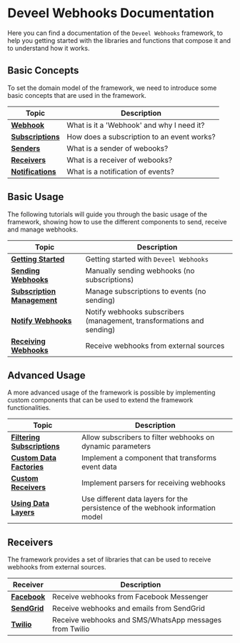 <!--
 Copyright 2022 Deveel
 
 Licensed under the Apache License, Version 2.0 (the "License");
 you may not use this file except in compliance with the License.
 You may obtain a copy of the License at
 
     http://www.apache.org/licenses/LICENSE-2.0
 
 Unless required by applicable law or agreed to in writing, software
 distributed under the License is distributed on an "AS IS" BASIS,
 WITHOUT WARRANTIES OR CONDITIONS OF ANY KIND, either express or implied.
 See the License for the specific language governing permissions and
 limitations under the License.
-->

# Deveel Webhooks Documentation

Here you can find a documentation of the `Deveel Webhooks` framework, to help you getting started with the libraries and functions that compose it and to understand how it works.


## Basic Concepts

To set the domain model of the framework, we need to introduce some basic concepts that are used in the framework.

| Topic                                              | Description                                |
| ---------------------------------------------------- | ------------------------------------------ |
| **[Webhook](concept_webhook.md)**                     | What is it a 'Webhook' and why I need it?  |
| **[Subscriptions](concept_webhook_subscription.md)** | How does a subscription to an event works? |
| **[Senders](concept_webhook_sender.md)**             | What is a sender of webooks?               |
| **[Receivers](concept_webhook_receiver.md)**         | What is a receiver of webooks?             |
| **[Notifications](concept_webhook_notification.md)** | What is a notification of events?         |

## Basic Usage

The following tutorials will guide you through the basic usage of the framework, showing how to use the different components to send, receive and manage webhooks.

| Topic                                                                  | Description                                                           |
| ---------------------------------------------------------------------- | --------------------------------------------------------------------- |
| **[Getting Started](getting_started.md)**                              | Getting started with `Deveel Webhooks`                                |
| **[Sending Webhooks](basic_usage_send.md)**              | Manually sending webhooks (no subscriptions)                          |
| **[Subscription Management](basic_usage_management.md)** | Manage subscriptions to events (no sending)                           |
| **[Notify Webhooks](basic_usage_notify.md)**             | Notify webhooks subscribers (management, transformations and sending) |
| **[Receiving Webhooks](basic_usage_receive.md)**         | Receive webhooks from external sources                                |

## Advanced Usage

A more advanced usage of the framework is possible by implementing custom components that can be used to extend the framework functionalities.

| Topic                                                                              | Description                                                                    |
| ---------------------------------------------------------------------------------- | ------------------------------------------------------------------------------ |
| **[Filtering Subscriptions](advanced_usage_filters.md)**          | Allow subscribers to filter webhooks on dynamic parameters                     |
| **[Custom Data Factories](advanced_usage_custom_datafactory.md)** | Implement a component that transforms event data                               |
| **[Custom Receivers](advanced_usage_custom_receiver.md)**         | Implement parsers for receiving webhooks                                       |
| **[Using Data Layers](advanced_usage_data_layer.md)**             | Use different data layers for the persistence of the webhook information model |

## Receivers

The framework provides a set of libraries that can be used to receive webhooks from external sources.

| Receiver | Description |
| -------- | ----------- |
| **[Facebook](facebook_receiver.md)** | Receive webhooks from Facebook Messenger |
| **[SendGrid](sendgrid_receiver.md)** | Receive webhooks and emails from SendGrid |
| **[Twilio](twilio_receiver.md)** | Receive webhooks and SMS/WhatsApp messages from Twilio |